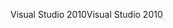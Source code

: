 <span data-ttu-id="bfa7d-101">Visual Studio 2010</span><span class="sxs-lookup"><span data-stu-id="bfa7d-101">Visual Studio 2010</span></span>